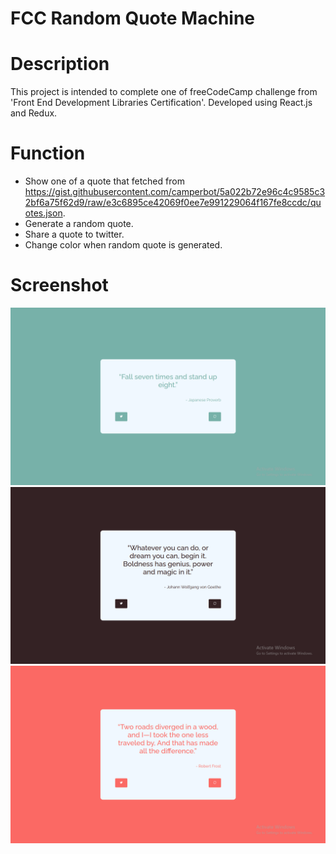 # FCC Random Quote Machine
# Description
This project is intended to complete one of freeCodeCamp challenge from 'Front End Development Libraries Certification'. Developed using React.js and Redux.  

# Function
- Show one of a quote that fetched from https://gist.githubusercontent.com/camperbot/5a022b72e96c4c9585c32bf6a75f62d9/raw/e3c6895ce42069f0ee7e991229064f167fe8ccdc/quotes.json.
- Generate a random quote.
- Share a quote to twitter.
- Change color when random quote is generated.

# Screenshot
![alt tag](https://github.com/alyamaharanipj/FCC-Random-Quote-Machine/blob/main/public/images/quote-1.png)
![alt tag](https://github.com/alyamaharanipj/FCC-Random-Quote-Machine/blob/main/public/images/quote-2.png)
![alt tag](https://github.com/alyamaharanipj/FCC-Random-Quote-Machine/blob/main/public/images/quote-3.png)
